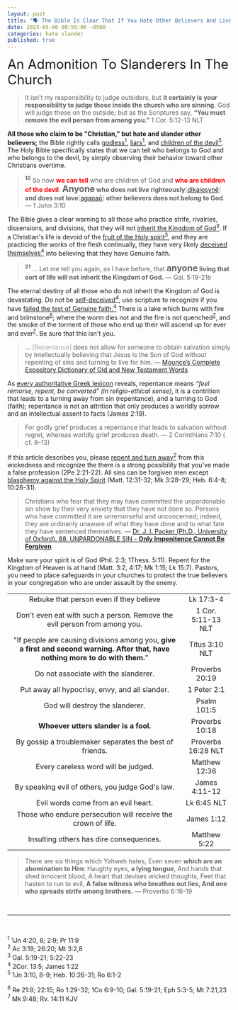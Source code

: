 ```yaml
---
layout: post
title: "🗣️ The Bible Is Clear That If You Hate Other Believers And Live Unrighteously That You Do Not Belong To God" 
date: 2023-05-06 00:55:00 -0500
categories: hate slander
published: true
---
```


<!-- The Bible Is Clear, If You Hate And Slander Other Believers, You Do Not Belong To God. -->

<!-- If You Say That You Are Christian But You Hate And Slander Other Believers You're By Definition Fake -->

<!-- ⚡ -->

<!-- “With their words, the godless destroy their friends, but knowledge will rescue the righteous.” — Proverbs 11:9" -->

<span style="font-size:2.1em;">An Admonition To Slanderers In The Church</span>

> It isn’t my responsibility to judge outsiders, but **it certainly is your responsibility to judge those inside the church who are sinning**. God will judge those on the outside; but as the Scriptures say, **“You must remove the evil person from among you.”** 1 Cor. 5:12-13 NLT

**All those who claim to be "Christian," but hate and slander other believers;** the Bible rightly calls <a href="#lying">godless<sup>1</sup></a>, <a href="#lying">liars<sup>1</sup></a>, and <a href="#doomed">children of the devil<sup>5</sup></a>. The Holy Bible specifically states that we can tell who belongs to God and who belongs to the devil, by simply observing their behavior toward other Christians overtime.

<!-- [liars](https://sevenshepherd.github.io/god-is-love/) -->


> <sup style="font-weight:bold;">10</sup> So now <span style="font-weight:bold;color:red;">we can tell</span> who are children of God and <span style="font-weight:bold;color:red;">who are children of the devil</span>. <span style="font-weight:bold;"><span style="font-size:1.4em;">Anyone</span> who does not live righteously<span style="font-weight:normal;color:#A8A8A8;">[<a href="https://www.biblegateway.com/passage/?search=1%20Jn%203%3A10&version=MOUNCE">dikaiosynē</a>]</span> and does not love<span style="font-weight:normal;color:#A8A8A8;">[<a href="https://www.biblegateway.com/passage/?search=1%20Jn%203%3A10&version=MOUNCE">agapaō</a>]</span> other believers does not belong to God</span>. &mdash; 1 John 3:10

The Bible gives a clear warning to all those who practice strife, rivalries, dissensions, and divisions, that they will not <a href="#fruit">inherit the Kingdom of God<sup>3</sup></a>. If a Christian's life is devoid of the <a href="#fruit">fruit of the Holy spirit<sup>3</sup></a>, and they are practicing the works of the flesh continually, they have very likely <a href="#genuine">deceived themselves<sup>4</sup></a> into believing that they have Genuine faith.

> <sup style="font-weight:bold;">21</sup> ... Let me tell you again, as I have before, that <span style="font-weight:bold;"><span style="font-size:1.4em;">anyone</span> living that sort of life will not inherit the Kingdom of God.</span> &mdash; Gal. 5:19-21b

<!-- If you do not cease your relentless assault on true believers<sup><a href="#doomed">5</a></sup>, your -->

The eternal destiny of all those who do not inherit the Kingdom of God is devastating. Do not be <a href="#genuine">self-deceived<sup>4</sup></a>, use scripture to recognize if you have <a href="#genuine">failed the test of Genuine faith.<sup>4</sup></a> There is a lake which burns with fire and brimstone<sup><a href="#brimstone">6</a></sup>; where the worm dies not and the fire is not quenched<sup><a href="#hell">7</a></sup>, and the smoke of the torment of those who end up their will ascend up for ever and ever<sup><a href="#hell">7</a></sup>. Be sure that this isn't you.

> ... <span style="color:#A8A8A8;">[Repentance]</span> does not allow for someone to obtain salvation simply by intellectually believing that Jesus is the Son of God without repenting of sins and turning to live for him. &mdash; [Mounce’s Complete Expository Dictionary of Old and New Testament Words](https://sevenshepherd.github.io/chuck-smith-repentance/#mounced)

As [every authoritative Greek lexicon](https://sevenshepherd.github.io/chuck-smith-repentance/) reveals, repentance means *“feel remorse, repent, be converted” (in religio-ethical sense)*, it is a contrition that leads to a turning away from sin (repentance), and a turning to God (faith); repentance is not an attrition that only produces a worldly sorrow and an intellectual assent to facts (James 2:19).

> For godly grief produces a repentance that leads to salvation without regret, whereas worldly grief produces death. &mdash; 2 Corinthians 7:10 ( cf. 8–13)

If this article describes you, please <a href="#turn">repent and turn away<sup>2</sup></a> from this wickedness and recognize the there is a strong possibility that you've made a false profession (2Pe 2:21-22). All sins can be forgiven men except [blasphemy against the Holy Spirit](https://carm.org/about-the-holy-spirit/what-is-blasphemy-of-the-holy-spirit/) (Matt. 12:31-32; Mk 3:28–29; Heb. 6:4-8; 10:26-31).

<!-- > “Truly, I say to you, all sins will be forgiven the children of man, and whatever blasphemies they utter, but whoever blasphemes against the Holy Spirit never has forgiveness, but is guilty of an eternal sin” &mdash; Mark 3:28–29 ESV -->

> Christians who fear that they may have committed the unpardonable sin show by their very anxiety that they have not done so. Persons who have committed it are unremorseful and unconcerned; indeed, they are ordinarily unaware of what they have done and to what fate they have sentenced themselves. &mdash; <a href="#packer">Dr. J. I. Packer (Ph.D., University of Oxford). 88. UNPARDONABLE SIN - **Only Impenitence Cannot Be Forgiven**</a>

Make sure your spirit is of God (Phil. 2:3; 1Thess. 5:11). Repent for the Kingdom of Heaven is at hand (Matt. 3:2, 4:17; Mk 1:15; Lk 15:7). Pastors, you need to place safeguards in your churches to protect the true believers in your congregation who are under assault by the enemy.


<!-- Stay away from believers demon, unless you repent and turn (Ac 3:19; 26:20; Mt 3:2,8) from your wickedness and false professions (2Pe 2:21-22). -->

<!-- To all of you who make a mockery of fellowship and attack the innocent who are struggling to do what is right. -->

<!-- That is who your father truly is, the father of lies, false witness, fakes, and slanderers. Stay away from believers demon, unless you repent and turn (Ac 3:19; 26:20; Mt 3:2,8) from your wickedness and false professions (2Pe 2:21-22). -->

<!-- > "With their words, the godless destroy their friends, but knowledge will rescue the righteous." &mdash; Proverbs 11:9 -->

<!-- If a Christian's life is devoid of the fruit of the Holy spirit (Gal 5:22-23), and instead is full of the works of the flesh (Gal. 5:19-21), they have likely deceived themselves (James 1:22) into believing that they have genuine faith (2Cor. 13:5).  -->

<!-- Don't you know that the Bible describes those who constantly find fault with others and speak maliciously about them (Ro 1:30) as deserving death (Ro 1:32)? The Bible gives a clear warning to those who practice strife, rivalries, dissensions, and divisions that they will not inherit The Kingdom of God (Gal. 5:19-21). That those who abuse the Grace of our God are those marked out for condemnation long ago (Jd 4 NET). -->

<!-- If you do not cease your assault on true believers (Heb. 10:26-31; Ro 6:1-2; 1Jn 3:9-10), your eternal destiny is the lake which burns with fire and brimstone (Re 21:8; 22:15; Ro 1:29-32; 1Co 6:9-10; Gal. 5:19-21; Eph 5:3-5; Mt 7:21,23). Where the worm dies not and the fire is not quenched (Mk 9:48), and the smoke of your torment ascends up for ever and ever (Rv. 14:11 KJV). -->

<!-- > <sup style="font-weight:bold;">1</sup> “Woe to the shepherds who destroy and scatter the sheep of my pasture!” declares the Lord. <sup style="font-weight:bold;">2</sup> Therefore thus says the Lord, the God of Israel, concerning the shepherds who care for my people: “You have scattered my flock and have driven them away, and you have not attended to them. Behold, I will attend to you for your evil deeds, declares the Lord. <sup style="font-weight:bold;">3</sup> Then I will gather the remnant of my flock out of all the countries where I have driven them, and I will bring them back to their fold, and they shall be fruitful and multiply. <sup style="font-weight:bold;">4</sup> I will set shepherds over them who will care for them, and they shall fear no more, nor be dismayed, neither shall any be missing, declares the Lord. -->

<!-- > <sup style="font-weight:bold;">1</sup> **Woe be unto the pastors that destroy and scatter the sheep of my pasture!** saith the Lord. <sup style="font-weight:bold;">2</sup> Therefore thus saith the Lord God of Israel against the pastors that feed my people; Ye have scattered my flock, and driven them away, and have not visited them: behold, **I will visit upon you the evil of your doings**, saith the Lord &mdash; Jeremiah 23:1-2 -->

<!-- Without a caring shepherd, the sheep are scattered and left vulnerable to predators. Pastors, why do you allow this injustice in the house of God? Remove the evil within your church or God will vist upon you the evil of your doings. It is in fact your job to remove the evil person (1 Cor. 5:12-13 NLT) even if they are leading your ministry in worship. -->

<!-- Antinomian hypocrite, don't you understand that abusing God's grace is heresy (Jd 4 NET; Ro 6:1-2; Heb 6:4-6; 10:26-31; 1Jn 2:3-6, 3:9-10)? Ignorant one, have you not considered that if a Christian's life is devoid of the fruit of the Holy spirit (Gal 5:22-23), and instead is full of the works of the flesh (Gal. 5:19-21) that you will not inherit the kingdom of God? -->

|||
|:-:|:-:|
|Rebuke that person even if they believe|Lk 17:3-4|
|Don't even eat with such a person. Remove the evil person from among you.|1 Cor. 5:11-13 NLT|
|"If people are causing divisions among you, **give a first and second warning. After that, have nothing more to do with them.**"|Titus 3:10 NLT|
|Do not associate with the slanderer.|Proverbs 20:19|
|Put away all hypocrisy, envy, and all slander.|1 Peter 2:1|
|God will destroy the slanderer.|Psalm 101:5|
|**Whoever utters slander is a fool.**|Proverbs 10:18|
|By gossip a troublemaker separates the best of friends.|Proverbs 16:28 NLT|
|Every careless word will be judged.|Matthew 12:36|
|By speaking evil of others, you judge God's law.|James 4:11-12|
|Evil words come from an evil heart.|Lk 6:45 NLT|
|Those who endure persecution will receive the crown of life.|James 1:12|
|Insulting others has dire consequences.|Matthew 5:22|

> There are six things which Yahweh hates, Even seven **which are an abomination to Him**: Haughty eyes, **a lying tongue**, And hands that shed innocent blood, A heart that devises wicked thoughts, Feet that hasten to run to evil, **A false witness who breathes out lies, And one who spreads strife among brothers.** &mdash; Proverbs 6:16-19


<!-- > “... When God became a man Himself, the experience proved to be nothing short of pure agony. In man’s time-honored fashion, they would unleash the whole arsenal of weapons against Him: **misrepresentation, slander, and accusation of treason**. The stage was set for a situation without parallel in the history of the earth. God would visit creatures and they would nail Him to the cross!” &mdash; Werner von Braun, the father of space science -->

<!-- |An admonition to false teachers.|Jeremiah 23:1-3| -->

<!-- 

|Christ|Satan|
|:-:|:-:|
|Savior & Truth<br>2 Pe 1:1, Is 43:11|Murderer & Liar<br>Jn 8:44|
|Authentic|Counterfeit|
|Righteous|Evil<br>Mt 13:19, 38, Jn 17:15; Eph 6:16; 2 Th 3:3; 1 Jn 3:12; 5:18-19|
|Friend|Enemy<br>1 Pe 5:8|
|Honest|Devious|
|Liberates & Relieves|Oppresses & Enslaves|
|Loves, Advocates & Intercedes <br>Romans 8:34|Hates, Accuses & Slanders<br>Zech 3:1, Re 12:10|
|Humble|Prideful|
|Heals|Debilitates| -->

<br>

---

<br>

<!-- <sup>1</sup> (1 John 4:8, 20; 2:3-6, 9-11; Pr 11:9)<br> -->
<sup><a name="lying">1</a></sup> 1Jn 4:20, 8; 2:9; Pr 11:9<br>
<sup><a name="turn">2</a></sup> Ac 3:19; 26:20; Mt 3:2,8<br>
<sup><a name="fruit">3</a></sup> Gal. 5:19-21; 5:22-23<br>
<sup><a name="genuine">4</a></sup> 2Cor. 13:5; James 1:22<br>
<sup><a name="doomed">5</a></sup> 1Jn 3:10, 8-9; Heb. 10:26-31; Ro 6:1-2<br>
<!-- 1 John 3:8–9; cf. Rom. 6:14–18 -->
<sup><a name="brimstone">6</a></sup> Re 21:8; 22:15; Ro 1:29-32; 1Co 6:9-10; Gal. 5:19-21; Eph 5:3-5; Mt 7:21,23<br>
<sup><a name="hell">7</a></sup> Mk 9:48; Rv. 14:11 KJV

<script>
    var refTagger = {
        settings: {
            bibleVersion: 'NLT'
        }
    }; 

    (function(d, t) {
        var n=d.querySelector('[nonce]');
        refTagger.settings.nonce = n && (n.nonce||n.getAttribute('nonce'));
        var g = d.createElement(t), s = d.getElementsByTagName(t)[0];
        g.src = 'https://api.reftagger.com/v2/RefTagger.js';
        g.nonce = refTagger.settings.nonce;
        s.parentNode.insertBefore(g, s);
    }(document, 'script'));
</script>